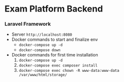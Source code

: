 # Exam Platform Backend

### Laravel Framework
- Server `http://localhost:8080`
- Docker commands to start and finalize env
    - `docker-compose up -d`
    - `docker-compose down`
- Docker commands for first time installation
    1. `docker-compose up -d`
    2. `docker-compose exec composer install`
    3. `docker-compose exec chown -R www-data:www-data /var/www/html/storage/`
